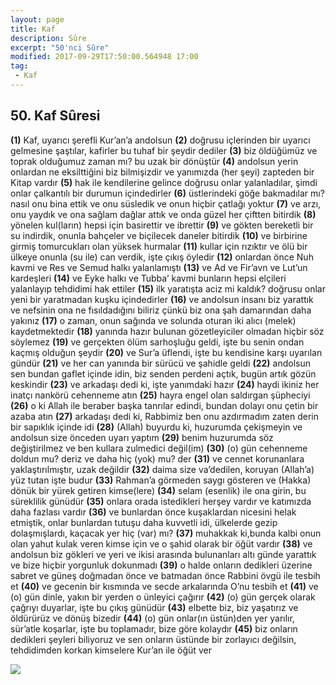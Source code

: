 ```yaml
---
layout: page
title: Kaf
description: Sûre
excerpt: "50'nci Sûre"
modified: 2017-09-29T17:50:00.564948 17:00
tag: 
 - Kaf
---
```


## 50. Kaf Sûresi

**(1)** Kaf, uyarıcı şerefli Kur’an’a andolsun
**(2)** doğrusu içlerinden bir uyarıcı gelmesine şaştılar, kafirler bu tuhaf bir şeydir dediler
**(3)** biz öldüğümüz ve toprak olduğumuz zaman mı? bu uzak bir dönüştür
**(4)** andolsun yerin onlardan ne eksilttiğini biz bilmişizdir ve yanımızda (her şeyi) zapteden bir Kitap vardır
**(5)** hak ile kendilerine gelince doğrusu onlar yalanladılar, şimdi onlar çalkantılı bir durumun içindedirler 
**(6)** üstlerindeki göğe bakmadılar mı? nasıl onu bina ettik ve onu süsledik ve onun hiçbir çatlağı yoktur
**(7)** ve arzı, onu yaydık ve ona sağlam dağlar attık ve onda güzel her çiftten bitirdik
**(8)** yönelen kul(ların) hepsi için basirettir ve ibrettir
**(9)** ve gökten bereketli bir su indirdik, onunla bahçeler ve biçilecek daneler bitirdik
**(10)** ve birbirine girmiş tomurcukları olan yüksek hurmalar
**(11)** kullar için rızıktır ve ölü bir ülkeye onunla (su ile) can verdik, işte çıkış öyledir
**(12)** onlardan önce Nuh kavmi ve Res ve Semud halkı yalanlamıştı
**(13)** ve Ad ve Fir’avn ve Lut’un kardeşleri
**(14)** ve Eyke halkı ve Tubba’ kavmi bunların hepsi elçileri yalanlayıp tehdidimi hak ettiler
**(15)** ilk yaratışta aciz mi kaldık? doğrusu onlar yeni bir yaratmadan kuşku içindedirler
**(16)** ve andolsun insanı biz yarattık ve nefsinin ona ne fısıldadığını biliriz çünkü biz ona şah damarından daha yakınız
**(17)** o zaman, onun sağında ve solunda oturan iki alıcı (melek) kaydetmektedir
**(18)** yanında hazır bulunan gözetleyiciler olmadan hiçbir söz söylemez
**(19)** ve gerçekten ölüm sarhoşluğu geldi, işte bu senin ondan kaçmış olduğun şeydir
**(20)** ve Sur’a üflendi, işte bu kendisine karşı uyarılan gündür
**(21)** ve her can yanında bir sürücü ve şahidle geldi
**(22)** andolsun sen bundan gaflet içinde idin, biz senden perdeni açtık, bugün artık gözün keskindir
**(23)** ve arkadaşı dedi ki, işte yanımdaki hazır 
**(24)** haydi ikiniz her inatçı nankörü cehenneme atın
**(25)** hayra engel olan saldırgan şüpheciyi
**(26)** o ki Allah ile beraber başka tanrılar edindi, bundan dolayı onu çetin bir azaba atın
**(27)** arkadaşı dedi ki, Rabbimiz ben onu azdırmadım zaten derin bir sapıklık içinde idi 
**(28)** (Allah) buyurdu ki, huzurumda çekişmeyin ve andolsun size önceden uyarı yaptım
**(29)** benim huzurumda söz değiştirilmez ve ben kullara zulmedici değil(im)
**(30)** (o) gün cehenneme doldun mu? deriz ve daha hiç (yok) mu? der
**(31)** ve cennet korunanlara yaklaştırılmıştır, uzak değildir
**(32)** daima size va’dedilen, koruyan (Allah’a) yüz tutan işte budur
**(33)** Rahman’a görmeden saygı gösteren ve (Hakka) dönük bir yürek getiren kimse(lere)
**(34)** selam (esenlik) ile ona girin, bu süreklilik günüdür
**(35)** onlara orada istedikleri herşey vardır ve katımızda daha fazlası vardır 
**(36)** ve bunlardan önce kuşaklardan nicesini helak etmiştik, onlar bunlardan tutuşu daha kuvvetli idi, ülkelerde gezip dolaşmışlardı, kaçacak yer hiç (var) mı?
**(37)** muhakkak ki,bunda kalbi onun olan yahut kulak veren kimse için ve o şahid olarak bir öğüt vardır
**(38)** ve andolsun biz  gökleri ve yeri ve ikisi arasında bulunanları altı günde yarattık ve bize hiçbir yorgunluk dokunmadı 
**(39)** o halde onların dedikleri üzerine sabret ve güneş doğmadan önce ve batmadan önce Rabbini övgü ile tesbih et
**(40)** ve gecenin bir kısmında ve secde arkalarında O’nu tesbih et
**(41)** ve (o) gün dinle, yakın bir yerden o ünleyici çağırır
**(42)** (o) gün gerçek olarak çağrıyı duyarlar, işte bu çıkış günüdür 
**(43)** elbette biz, biz yaşatırız ve öldürürüz ve dönüş bizedir
**(44)** (o) gün onlar(ın üstün)den yer yarılır, sür’atle koşarlar, işte bu toplamadır, bize göre kolaydır 
**(45)** biz onların dedikleri şeyleri biliyoruz ve sen onların üstünde bir zorlayıcı değilsin, tehdidimden korkan kimselere Kur’an ile öğüt ver 

![]({{site.url}}/images/altkenar.png)
